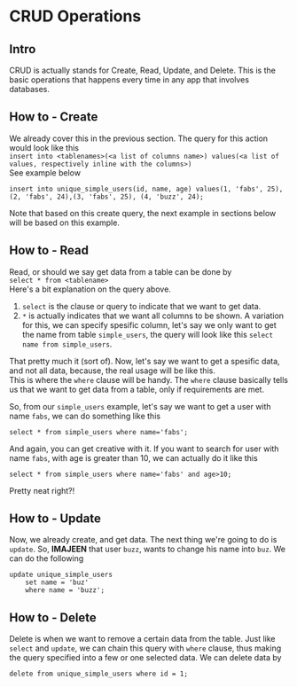 # CRUD Operations

## Intro
CRUD is actually stands for Create, Read, Update, and Delete. This is the basic operations that happens every time in any app that involves databases. 

## How to - Create
We already cover this in the previous section. The query for this action would look like this<br>
`insert into <tablenames>(<a list of columns name>) values(<a list of values, respectively inline with the columns>)`<br>
See example below
```
insert into unique_simple_users(id, name, age) values(1, 'fabs', 25),(2, 'fabs', 24),(3, 'fabs', 25), (4, 'buzz', 24);
```
Note that based on this create query, the next example in sections below will be based on this example.

## How to - Read
Read, or should we say get data from a table can be done by<br>
`select * from <tablename>`<br>
Here's a bit explanation on the query above.
1. `select` is the clause or query to indicate that we want to get data.
2. `*` is actually indicates that we want all columns to be shown. A variation for this, we can specify spesific column, let's say we only want to get the name from table `simple_users`, the query will look like this `select name from simple_users`.

That pretty much it (sort of). Now, let's say we want to get a spesific data, and not all data, because, the real usage will be like this.<br>
This is where the `where` clause will be handy. The `where` clause basically tells us that we want to get data from a table, only if requirements are met.

So, from our `simple_users` example, let's say we want to get a user with name `fabs`, we can do something like this<br>
```
select * from simple_users where name='fabs';
```

And again, you can get creative with it. If you want to search for user with name `fabs`, with age is greater than 10, we can actually do it like this<br>
```
select * from simple_users where name='fabs' and age>10;
```

Pretty neat right?!

## How to - Update
Now, we already create, and get data. The next thing we're going to do is `update`. So, **IMAJEEN** that user `buzz`, wants to change his name into `buz`. We can do the following<br>
```
update unique_simple_users
    set name = 'buz'
    where name = 'buzz';
```

## How to - Delete
Delete is when we want to remove a certain data from the table. Just like `select` and `update`, we can chain this query with `where` clause, thus making the query specified into a few or one selected data. We can delete data by<br>
```
delete from unique_simple_users where id = 1;
```